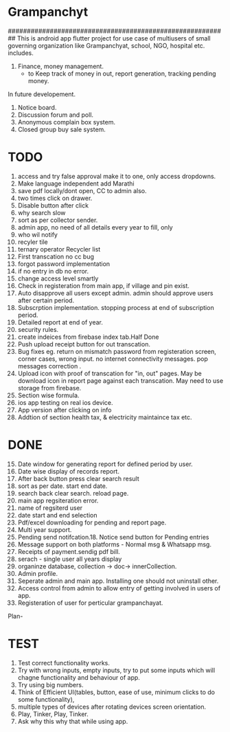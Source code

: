 # Grampanchyt
##########################################################
This is android app flutter project for use case of multiusers of small governing organization like Grampanchyat, school, NGO, hospital etc. includes.
1. Finance, money management.
     - to Keep track of money in out, report generation, tracking pending money.
 
 
In future developement.
1. Notice board.
2. Discussion forum and poll.
3. Anonymous complain box system.
4. Closed group buy sale system.




# TODO
1. access and try false approval make it to one, only access dropdowns.
9. Make language independent add Marathi
1. save pdf locally/dont open, CC to admin also.
1. two times click on drawer.
1. Disable button after click
3. why search slow
7. sort as per collector sender.
1. admin app, no need of all details every year to fill, only
2. who wil notify
4. recyler tile
5. ternary operator Recycler list
6. First transcation no cc bug
8. forgot password implementation
9. if no entry in db no error.
10. change access level smartly
11. Check in registeration from main app, if village and pin exist.
2. Auto disapprove all users except admin. admin should approve users after certain period.
3. Subscrption implementation. stopping process at end of subscription period.
4. Detailed report at end of year.
2. security rules.
3. create indeices from firebase index tab.Half Done
3. Push upload receipt button for out transcation.
3. Bug fixes eg. return on mismatch password from registeration screen, corner cases, wrong input. no internet connectivity messages. pop messages correction .
5. Upload icon with proof of transcation for "in, out" pages. May be download icon in report page against each transcation. May need to use storage from firebase.
6. Section wise formula.
8. ios app testing on real ios device.
10. App version after clicking on info
17. Addtion of section health tax, & electricity maintaince tax etc.

# DONE
15. Date window for generating report for defined period by user.
7. Date wise display of records report.
1. After back button press clear search result
6. sort as per date. start end date.
5. search back clear search. reload page.
4. main app regsiteration error.
2. name of regsiterd user
2. date start and end selection
1. Pdf/excel downloading for pending and report page.
4. Multi year support.
11. Pending send notifcation.18. Notice send button for Pending entries 
12. Message support on both platforms - Normal msg & Whatsapp msg.
13. Receipts of payment.sendig pdf bill.
16. serach - single user all years display
1. organinze database, collection -> doc-> innerCollection.
2. Admin profile.
2. Seperate admin and main app.  Installing one should not uninstall other. 
3. Access control from admin to allow entry of getting involved in users of app.
1. Registeration of user for perticular grampanchayat.

Plan-

# TEST
1. Test correct functionality works.
2. Try with wrong inputs, empty inputs, try to put some inputs which will chagne functionality and behaviour of app.
3. Try using big numbers.
4. Think of Efficient UI(tables, button, ease of use, minimum clicks to do some functionality), 
5. multiple types of devices after rotating devices screen orientation.
6. Play, Tinker, Play, Tinker.
7. Ask why this why that while using app.

















